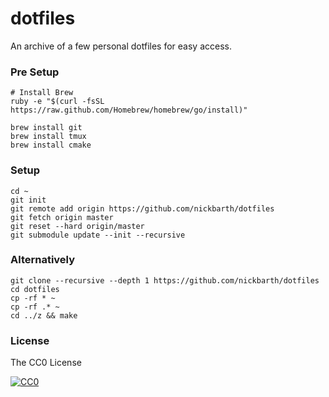 # dotfiles

An archive of a few personal dotfiles for easy access.

### Pre Setup

```terminal
# Install Brew
ruby -e "$(curl -fsSL https://raw.github.com/Homebrew/homebrew/go/install)"

brew install git
brew install tmux
brew install cmake
```

### Setup

```terminal
cd ~
git init
git remote add origin https://github.com/nickbarth/dotfiles
git fetch origin master
git reset --hard origin/master
git submodule update --init --recursive
```

### Alternatively

```terminal
git clone --recursive --depth 1 https://github.com/nickbarth/dotfiles
cd dotfiles
cp -rf * ~
cp -rf .* ~
cd ../z && make
```

### License
The CC0 License

[![CC0](http://i.creativecommons.org/l/zero/1.0/88x31.png)](http://creativecommons.org/publicdomain/zero/1.0/)
